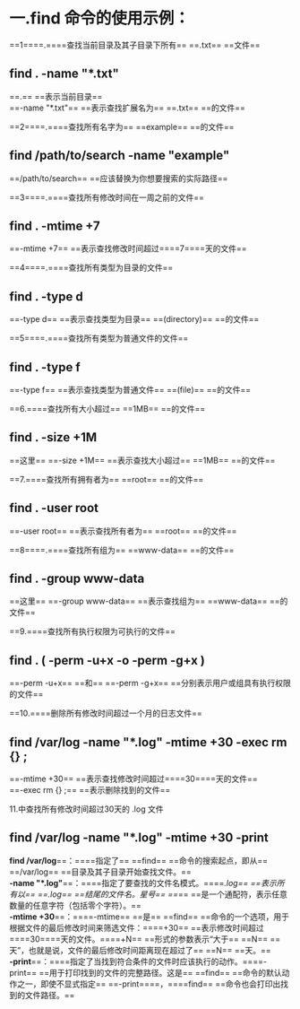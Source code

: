 # 一.find 命令的使用示例：

==1====.====查找当前目录及其子目录下所有== ==.txt== ==文件==

## find . -name "*.txt"

==.== ==表示当前目录==  
==-name "*.txt"== ==表示查找扩展名为== ==.txt== ==的文件==
 
==2====.====查找所有名字为== ==example== ==的文件==

## find /path/to/search -name "example"

==/path/to/search== ==应该替换为你想要搜索的实际路径==
 
==3====.====查找所有修改时间在一周之前的文件==

## find . -mtime +7

==-mtime +7== ==表示查找修改时间超过====7====天的文件==
 
==4====.====查找所有类型为目录的文件==

## find . -type d

==-type d== ==表示查找类型为目录== ==(directory)== ==的文件==
 
==5====.====查找所有类型为普通文件的文件==

## find . -type f

==-type f== ==表示查找类型为普通文件== ==(file)== ==的文件==
 
==6.====查找所有大小超过== ==1MB== ==的文件==

## find . -size +1M

==这里== ==-size +1M== ==表示查找大小超过== ==1MB== ==的文件==
 
==7.====查找所有拥有者为== ==root== ==的文件==

## find . -user root

==-user root== ==表示查找所有者为== ==root== ==的文件==
 
==8====.====查找所有组为== ==www-data== ==的文件==

## find . -group www-data

==这里== ==-group www-data== ==表示查找组为== ==www-data== ==的文件==
 
==9.====查找所有执行权限为可执行的文件==

## find . \( -perm -u+x -o -perm -g+x \)

==-perm -u+x== ==和== ==-perm -g+x== ==分别表示用户或组具有执行权限的文件==
 
==10.====删除所有修改时间超过一个月的日志文件==

## find /var/log -name "*.log" -mtime +30 -exec rm {} \;

==-mtime +30== ==表示查找修改时间超过====30====天的文件==  
==-exec rm {} \;== ==表示删除找到的文件==
 
11.中查找所有修改时间超过30天的 .log 文件

## find /var/log -name "*.log" -mtime +30 -print

**find /var/log**==：====指定了== ==find== ==命令的搜索起点，即从== ==/var/log== ==目录及其子目录开始查找文件。==  
**-name "*.log"**==：====指定了要查找的文件名模式。====*.log== ==表示所有以== ==.log== ==结尾的文件名。星号== ==*== ==是一个通配符，表示任意数量的任意字符（包括零个字符）。==  
**-mtime +30**==：====-mtime== ==是== ==find== ==命令的一个选项，用于根据文件的最后修改时间来筛选文件：====+30== ==表示修改时间超过====30====天的文件。====+N== ==形式的参数表示“大于== ==N== ==天”，也就是说，文件的最后修改时间距离现在超过了== ==N== ==天。==  
**-print**==：====指定了当找到符合条件的文件时应该执行的动作。====-print== ==用于打印找到的文件的完整路径。这是== ==find== ==命令的默认动作之一，即使不显式指定== ==-print====，====find== ==命令也会打印出找到的文件路径。==